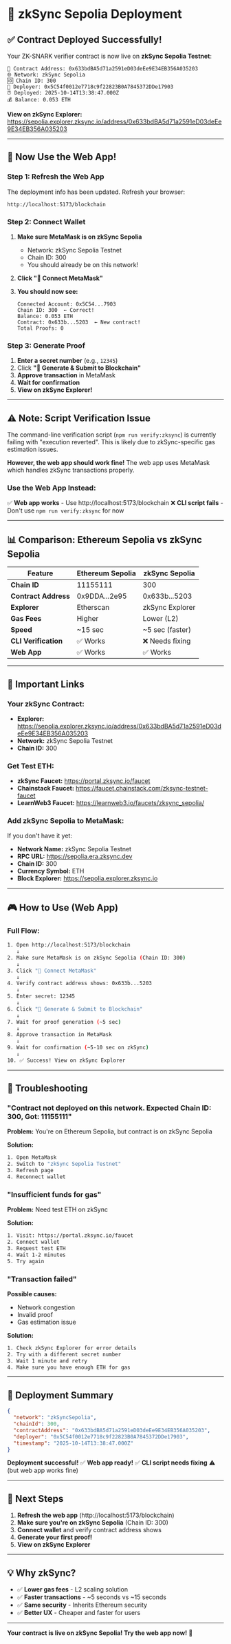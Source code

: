 # 🚀 zkSync Sepolia Deployment

## ✅ Contract Deployed Successfully!

Your ZK-SNARK verifier contract is now live on **zkSync Sepolia Testnet**:

```
📍 Contract Address: 0x633bdBA5d71a2591eD03deEe9E34EB356A035203
🌐 Network: zkSync Sepolia
🆔 Chain ID: 300
👤 Deployer: 0x5C54f0012e7718c9f22823B0A7845372DDe17903
⏰ Deployed: 2025-10-14T13:38:47.000Z
💰 Balance: 0.053 ETH
```

**View on zkSync Explorer:**
https://sepolia.explorer.zksync.io/address/0x633bdBA5d71a2591eD03deEe9E34EB356A035203

---

## 🎯 Now Use the Web App!

### **Step 1: Refresh the Web App**

The deployment info has been updated. Refresh your browser:

```
http://localhost:5173/blockchain
```

### **Step 2: Connect Wallet**

1. **Make sure MetaMask is on zkSync Sepolia**
   - Network: zkSync Sepolia Testnet
   - Chain ID: 300
   - You should already be on this network!

2. **Click "🦊 Connect MetaMask"**

3. **You should now see:**
   ```
   Connected Account: 0x5C54...7903
   Chain ID: 300  ← Correct!
   Balance: 0.053 ETH
   Contract: 0x633b...5203  ← New contract!
   Total Proofs: 0
   ```

### **Step 3: Generate Proof**

1. **Enter a secret number** (e.g., `12345`)
2. Click **"🚀 Generate & Submit to Blockchain"**
3. **Approve transaction** in MetaMask
4. **Wait for confirmation**
5. **View on zkSync Explorer!**

---

## ⚠️ Note: Script Verification Issue

The command-line verification script (`npm run verify:zksync`) is currently failing with "execution reverted". This is likely due to zkSync-specific gas estimation issues.

**However, the web app should work fine!** The web app uses MetaMask which handles zkSync transactions properly.

### **Use the Web App Instead:**

✅ **Web app works** - Use http://localhost:5173/blockchain
❌ **CLI script fails** - Don't use `npm run verify:zksync` for now

---

## 📊 Comparison: Ethereum Sepolia vs zkSync Sepolia

| Feature | Ethereum Sepolia | zkSync Sepolia |
|---------|------------------|----------------|
| **Chain ID** | 11155111 | 300 |
| **Contract Address** | 0x9DDA...2e95 | 0x633b...5203 |
| **Explorer** | Etherscan | zkSync Explorer |
| **Gas Fees** | Higher | Lower (L2) |
| **Speed** | ~15 sec | ~5 sec (faster) |
| **CLI Verification** | ✅ Works | ❌ Needs fixing |
| **Web App** | ✅ Works | ✅ Works |

---

## 🔗 Important Links

### **Your zkSync Contract:**
- **Explorer:** https://sepolia.explorer.zksync.io/address/0x633bdBA5d71a2591eD03deEe9E34EB356A035203
- **Network:** zkSync Sepolia Testnet
- **Chain ID:** 300

### **Get Test ETH:**
- **zkSync Faucet:** https://portal.zksync.io/faucet
- **Chainstack Faucet:** https://faucet.chainstack.com/zksync-testnet-faucet
- **LearnWeb3 Faucet:** https://learnweb3.io/faucets/zksync_sepolia/

### **Add zkSync Sepolia to MetaMask:**
If you don't have it yet:
- **Network Name:** zkSync Sepolia Testnet
- **RPC URL:** https://sepolia.era.zksync.dev
- **Chain ID:** 300
- **Currency Symbol:** ETH
- **Block Explorer:** https://sepolia.explorer.zksync.io

---

## 🎮 How to Use (Web App)

### **Full Flow:**

```bash
1. Open http://localhost:5173/blockchain
   ↓
2. Make sure MetaMask is on zkSync Sepolia (Chain ID: 300)
   ↓
3. Click "🦊 Connect MetaMask"
   ↓
4. Verify contract address shows: 0x633b...5203
   ↓
5. Enter secret: 12345
   ↓
6. Click "🚀 Generate & Submit to Blockchain"
   ↓
7. Wait for proof generation (~5 sec)
   ↓
8. Approve transaction in MetaMask
   ↓
9. Wait for confirmation (~5-10 sec on zkSync)
   ↓
10. ✅ Success! View on zkSync Explorer
```

---

## 🐛 Troubleshooting

### **"Contract not deployed on this network. Expected Chain ID: 300, Got: 11155111"**

**Problem:** You're on Ethereum Sepolia, but contract is on zkSync Sepolia

**Solution:**
```bash
1. Open MetaMask
2. Switch to "zkSync Sepolia Testnet"
3. Refresh page
4. Reconnect wallet
```

### **"Insufficient funds for gas"**

**Problem:** Need test ETH on zkSync

**Solution:**
```bash
1. Visit: https://portal.zksync.io/faucet
2. Connect wallet
3. Request test ETH
4. Wait 1-2 minutes
5. Try again
```

### **"Transaction failed"**

**Possible causes:**
- Network congestion
- Invalid proof
- Gas estimation issue

**Solution:**
```bash
1. Check zkSync Explorer for error details
2. Try with a different secret number
3. Wait 1 minute and retry
4. Make sure you have enough ETH for gas
```

---

## 📝 Deployment Summary

```json
{
  "network": "zkSyncSepolia",
  "chainId": 300,
  "contractAddress": "0x633bdBA5d71a2591eD03deEe9E34EB356A035203",
  "deployer": "0x5C54f0012e7718c9f22823B0A7845372DDe17903",
  "timestamp": "2025-10-14T13:38:47.000Z"
}
```

**Deployment successful!** ✅
**Web app ready!** ✅
**CLI script needs fixing** ⚠️ (but web app works fine)

---

## 🚀 Next Steps

1. **Refresh the web app** (http://localhost:5173/blockchain)
2. **Make sure you're on zkSync Sepolia** (Chain ID: 300)
3. **Connect wallet** and verify contract address shows
4. **Generate your first proof!**
5. **View on zkSync Explorer**

---

## 💡 Why zkSync?

- ✅ **Lower gas fees** - L2 scaling solution
- ✅ **Faster transactions** - ~5 seconds vs ~15 seconds
- ✅ **Same security** - Inherits Ethereum security
- ✅ **Better UX** - Cheaper and faster for users

---

**Your contract is live on zkSync Sepolia! Try the web app now!** 🎉

